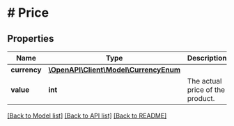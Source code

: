 # # Price

## Properties

Name | Type | Description | Notes
------------ | ------------- | ------------- | -------------
**currency** | [**\OpenAPI\Client\Model\CurrencyEnum**](CurrencyEnum.md) |  |
**value** | **int** | The actual price of the product. |

[[Back to Model list]](../../README.md#models) [[Back to API list]](../../README.md#endpoints) [[Back to README]](../../README.md)
